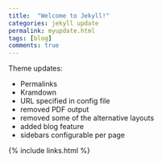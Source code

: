 ```yaml
---
title:  "Welcome to Jekyll!"
categories: jekyll update
permalink: myupdate.html
tags: [blog]
comments: true
---
```



Theme updates:

- Permalinks
- Kramdown
- URL specified in config file
- removed PDF output
- removed some of the alternative layouts
- added blog feature
- sidebars configurable per page

{% include links.html %}
